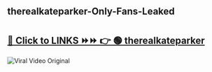 
 ## therealkateparker-Only-Fans-Leaked

# <h2><a href="https://clipsfans.com/therealkateparker&ref=git">🔗 Click to LINKS ⏩⏩ 👉 🟢 therealkateparker </a></h2>

<a href="https://clipsfans.com/therealkateparker&ref=git" rel="nofollow" data-target="animated-image.originalLink"><img src="https://i.ibb.co.com/xMMVF88/686577567.gif" alt="Viral Video Original" style="max-width: 100%; display: inline-block;" data-target="animated-image.originalImage"></a>
